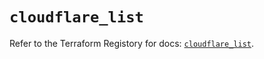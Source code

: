 # `cloudflare_list`

Refer to the Terraform Registory for docs: [`cloudflare_list`](https://registry.terraform.io/providers/cloudflare/cloudflare/4.4.0/docs/resources/list).
